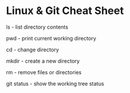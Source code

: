 # Linux & Git Cheat Sheet

ls - list directory contents

pwd - print current working directory

cd - change directory

mkdir - create a new directory

rm - remove files or directories

git status - show the working tree status
